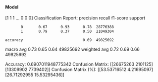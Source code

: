 #### Model
[1 1 1 ... 0 0 0]
Classification Report:
              precision    recall  f1-score   support

           0       0.67      0.93      0.78  28776388
           1       0.79      0.37      0.50  21049304

    accuracy                           0.69  49825692
   macro avg       0.73      0.65      0.64  49825692
weighted avg       0.72      0.69      0.66  49825692

Accuracy: 0.6907011948775342
Confusion Matrix:
[[26675263  2101125]
 [13309902  7739402]]
Confusion Matrix (%):
[[53.53716512  4.21695097]
 [26.71292955 15.53295436]]

